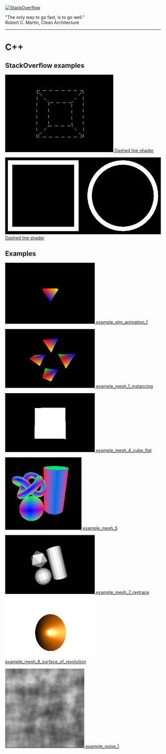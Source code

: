[![StackOverflow](https://stackexchange.com/users/flair/7322082.png)](https://stackoverflow.com/users/5577765/rabbid76?tab=profile)

"The only way to go fast, is to go well."  
Robert C. Martin, Clean Architecture

---

# C++

## StackOverflow examples

[![](../documentation/image/dashed_cube.gif) Dashed line shader](https://github.com/Rabbid76/graphics-snippets/blob/master/documentation/dashed_line_shader.md)

[![](../documentation/image/thick_line_2.png) Dashed line shader](https://github.com/Rabbid76/graphics-snippets/blob/master/documentation/thick_line_shader.md)

## Examples

[![](../screenshot/example/cpp/opengl/example_glm_animation_1.gif) example_glm_animation_1](../example/cpp/opengl/example_glm_animation_1.cpp)

[![](../screenshot/example/cpp/opengl/example_mesh_1_instancing.gif) example_mesh_1_instancing](../example/cpp/opengl/example_mesh_1_instancing.cpp)

[![](../screenshot/example/cpp/opengl/example_mesh_4_cube_flat.gif) example_mesh_4_cube_flat](../example/cpp/opengl/example_mesh_4_cube_flat.cpp)

[![](../screenshot/example/cpp/opengl/example_mesh_5.png) example_mesh_5](../example/cpp/opengl/example_mesh_5.cpp)

[![](../screenshot/example/cpp/opengl/example_mesh_7_raytrace.gif) example_mesh_7_raytrace](../example/cpp/opengl/example_mesh_7_raytrace.cpp)

[![](../screenshot/example/cpp/opengl/example_mesh_8_surface_of_revolution.gif) example_mesh_8_surface_of_revolution](../example/cpp/opengl/example_mesh_8_surface_of_revolution.cpp)

[![](../screenshot/example/cpp/opengl/example_noise_1.png) example_noise_1](../example/cpp/opengl/example_noise_1.cpp)
